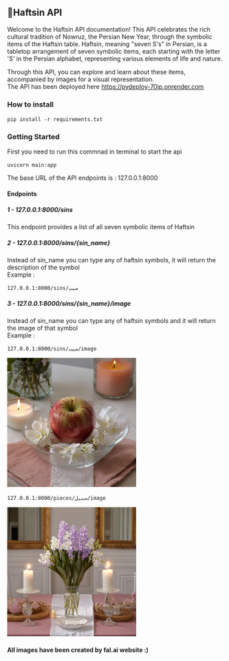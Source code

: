 
## 🍎Haftsin API 
Welcome to the Haftsin API documentation! This API celebrates the rich cultural tradition of Nowruz, the Persian New Year, through the symbolic items of the Haftsin table. Haftsin, meaning "seven S's" in Persian, is a tabletop arrangement of seven symbolic items, each starting with the letter 'S' in the Persian alphabet, representing various elements of life and nature.

Through this API, you can explore and learn about these items, accompanied by images for a visual representation.  
The API has been deployed here https://pydeploy-70jp.onrender.com  
  
### How to install  
```
pip install -r requirements.txt
```  

### Getting Started  
First you need to run this commnad in terminal to start the api 
```
uvicorn main:app
```  
The base URL of the API endpoints is : 127.0.0.1:8000  
#### Endpoints  
##### 1 - 127.0.0.1:8000/sins  
This endpoint provides a list of all seven symbolic items of Haftsin  

##### 2 - 127.0.0.1:8000/sins/{sin_name}
Instead of sin_name you can type any of haftsin symbols, it will return the description of the symbol  
Example :  
```
127.0.0.1:8000/sins/سیب
```
##### 3 - 127.0.0.1:8000/sins/{sin_name}/image  
  Instead of sin_name you can type any of haftsin symbols and it will return the image of that symbol  
Example : 
```
127.0.0.1:8000/sins/سیب/image
```  
<img src="images/sib.jpg" alt="Sample Image" style="width:300px;height:300px;">  

```
127.0.0.1:8000/pieces/سنبل/image
```  
<img src="images/sonbol.jpg" alt="Sample Image" style="width:300px;height:300px;">  

 

#### All images have been created by fal.ai website :)
